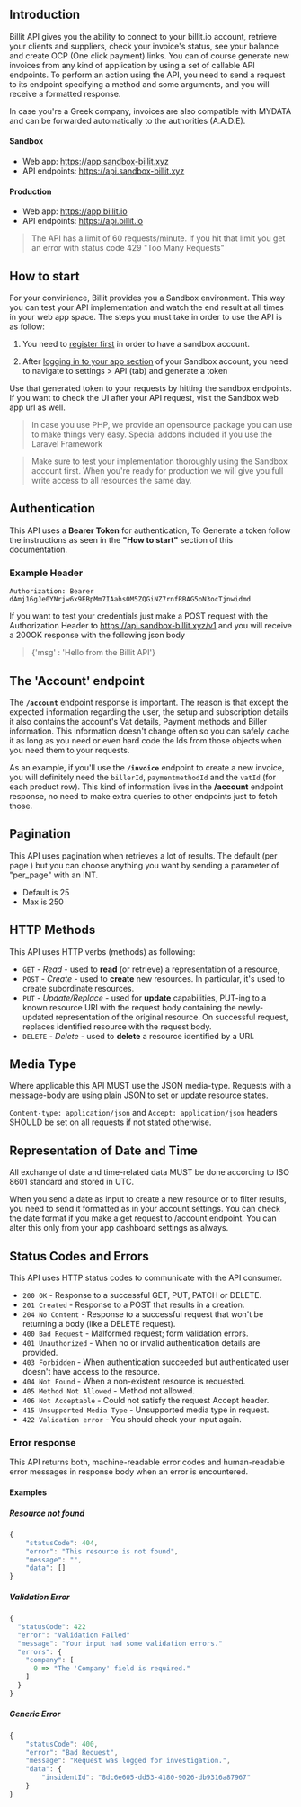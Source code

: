 ## Introduction

Billit API gives you the ability to connect to your billit.io account, retrieve your clients and suppliers, check your invoice's status, see your balance and create OCP (One click payment) links. You can of course generate new invoices from any kind of application by using a set of callable API endpoints. To perform an action using the API, you need to send a request to its endpoint specifying a method and some arguments, and you will receive a formatted response.

In case you're a Greek company, invoices are also compatible with MYDATA and can be forwarded automatically to the authorities (A.A.D.E).

#### Sandbox
  - Web app: https://app.sandbox-billit.xyz
  - API endpoints: https://api.sandbox-billit.xyz

#### Production
  - Web app: https://app.billit.io
  - API endpoints: https://api.billit.io

<!-- theme: warning -->
> The API has a limit of 60 requests/minute.
> If you hit that limit you get an error with status code 429 "Too Many Requests"

## How to start

For your convinience, Billit provides you a Sandbox environment. This way you can test your API implementation and watch the end result at all times in your web app space. The steps you must take in order to use the API is as follow:

1. You need to [register first](https://app.sandbox-billit.xyz/signup-sandboxuser) in order to have a sandbox account.

2. After [logging in to your app section](https://app.sandbox-billit.xyz/) of your Sandbox account, you need to navigate to settings > API (tab) and generate a token

Use that generated token to your requests by hitting the sandbox endpoints. If you want to check the UI after your API request, visit the Sandbox web app url as well.

<!-- theme: warning -->
> In case you use PHP, we provide an opensource package you can use to make things very easy. Special addons included if you use the Laravel Framework

<!-- theme: info -->
> Make sure to test your implementation thoroughly using the Sandbox account first. When you're ready for production we will give you full write access to all resources the same day.

## Authentication

This API uses a **Bearer Token** for authentication,
To Generate a token follow the instructions as seen in the **"How to start"** section of this documentation.

### Example Header
```
Authorization: Bearer dAmj16gJe0YNrjw6x9EBpMm7IAahs0M5ZQGiNZ7rnfRBAG5oN3ocTjnwidmd
```
If you want to test your credentials just make a POST request with the Authorization Header to https://api.sandbox-billit.xyz/v1 and you will receive a 200OK response with the following json body

> {'msg' : 'Hello from the Billit API'}

## The 'Account' endpoint

The **`/account`** endpoint response is important. The reason is that except the expected information regarding the user, the setup and subscription details it also contains the account's Vat details, Payment methods and Biller information. This information doesn't change often so you can safely cache it as long as you need or even hard code the Ids from those objects when you need them to your requests.

As an example, if you'll use the **`/invoice`** endpoint to create a new invoice, you will definitely need the `billerId`, `paymentmethodId` and the `vatId` (for each product row). This kind of information lives in the **/account** endpoint response, no need to make extra queries to other endpoints just to fetch those.

## Pagination

This API uses pagination when retrieves a lot of results. The default (per page ) but you can choose anything you want by sending a parameter of "per_page" with an INT.

- Default is 25
- Max is 250

## HTTP Methods

This API uses HTTP verbs (methods) as following:

+ `GET` - *Read* - used to **read** (or retrieve) a representation of a resource,
+ `POST` - *Create* - used to **create** new resources. In particular, it's used to create subordinate resources.
+ `PUT` - *Update/Replace* - used for **update** capabilities, PUT-ing to a known resource URI with the request body containing the newly-updated representation of the original resource. On successful request, replaces identified resource with the request body.
+ `DELETE` - *Delete* - used to **delete** a resource identified by a URI.

## Media Type

Where applicable this API MUST use the JSON media-type. Requests with a message-body are using plain JSON to set or update resource states.

`Content-type: application/json` and `Accept: application/json` headers SHOULD be set on all requests if not stated otherwise.

## Representation of Date and Time

All exchange of date and time-related data MUST be done according to ISO 8601 standard and stored in UTC.

When you send a date as input to create a new resource or to filter results, you need to send it formatted as in your account settings. You can check the date format if you make a get request to /account endpoint. You can alter this only from your app dashboard settings as always.

## Status Codes and Errors

This API uses HTTP status codes to communicate with the API consumer.

+ `200 OK` - Response to a successful GET, PUT, PATCH or DELETE.
+ `201 Created` - Response to a POST that results in a creation.
+ `204 No Content` - Response to a successful request that won't be returning a body (like a DELETE request).
+ `400 Bad Request` - Malformed request; form validation errors.
+ `401 Unauthorized` - When no or invalid authentication details are provided.
+ `403 Forbidden` - When authentication succeeded but authenticated user doesn't have access to the resource.
+ `404 Not Found` - When a non-existent resource is requested.
+ `405 Method Not Allowed` - Method not allowed.
+ `406 Not Acceptable` - Could not satisfy the request Accept header.
+ `415 Unsupported Media Type` - Unsupported media type in request.
+ `422 Validation error` - You should check your input again.

### Error response

This API returns both, machine-readable error codes and human-readable error messages in response body when an error is encountered.

#### Examples

##### Resource not found

```js
{
    "statusCode": 404,
    "error": "This resource is not found",
    "message": "",
    "data": []
}
```

##### Validation Error

```js
{
  "statusCode": 422
  "error": "Validation Failed"
  "message": "Your input had some validation errors."
  "errors": {
    "company": [
      0 => "The 'Company' field is required."
    ]
  }
}
```

##### Generic Error

```js
{
    "statusCode": 400,
    "error": "Bad Request",
    "message": "Request was logged for investigation.",
    "data": {
        "insidentId": "8dc6e605-dd53-4180-9026-db9316a87967"
    }
}
```